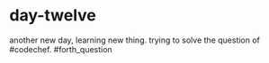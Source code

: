 # day-twelve
another new day, learning new thing.
trying to solve the question of #codechef.
#forth_question
